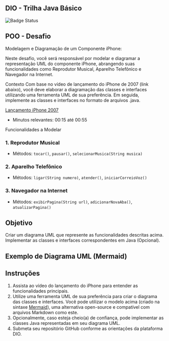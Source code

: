 ## DIO - Trilha Java Básico
![Badge Status](http://img.shields.io/static/v1?label=STATUS&message=developing&color=GREEN&style=for-the-badge)

## POO - Desafio

Modelagem e Diagramação de um Componente iPhone:

Neste desafio, você será responsável por modelar e diagramar a representação UML do componente iPhone, abrangendo suas funcionalidades como Reprodutor Musical, Aparelho Telefônico e Navegador na Internet.

Contexto
Com base no vídeo de lançamento do iPhone de 2007 (link abaixo), você deve elaborar a diagramação das classes e interfaces utilizando uma ferramenta UML de sua preferência. Em seguida, implemente as classes e interfaces no formato de arquivos .java.

[Lançamento iPhone 2007](https://www.youtube.com/watch?v=9ou608QQRq8)

- Minutos relevantes: 00:15 até 00:55

Funcionalidades a Modelar

### 1. Reprodutor Musical
- Métodos: `tocar()`, `pausar()`, `selecionarMusica(String musica)`
### 2. Aparelho Telefônico
- Métodos: `ligar(String numero)`, `atender()`, `iniciarCorreioVoz()`
### 3. Navegador na Internet
- Métodos: `exibirPagina(String url)`, `adicionarNovaAba()`, `atualizarPagina()`

## Objetivo

Criar um diagrama UML que represente as funcionalidades descritas acima.
Implementar as classes e interfaces correspondentes em Java (Opcional).

## Exemplo de Diagrama UML (Mermaid)


## Instruções
1. Assista ao vídeo do lançamento do iPhone para entender as funcionalidades principais.
2. Utilize uma ferramenta UML de sua preferência para criar o diagrama das classes e interfaces. Você pode utilizar o modelo acima (criado na sintaxe [Mermaid](https://mermaid.js.org/)), uma alternativa open-source e compatível com arquivos Markdown como este.
3. Opcionalmente, caso esteja cheio(a) de confiança, pode implementar as classes Java representadas em seu diagrama UML.
4. Submeta seu repositório GitHub conforme as orientações da plataforma DIO.